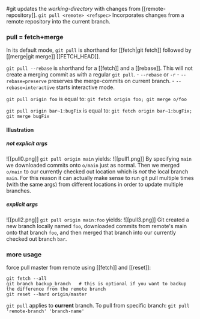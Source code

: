 #git 
updates the *working-directory* with changes from [[remote-repository]].
`git pull <remote> <refspec>`
Incorporates changes from a remote repository into the current branch.
### pull = fetch+merge
In its default mode, `git pull` is shorthand for [[fetch|git fetch]] followed by [[merge|git merge]] [[FETCH_HEAD]].

`git pull --rebase` is shorthand for a [[fetch]] and a [[rebase]]. This will not create a merging commit as with a regular `git pull`.
	- `--rebase` or `-r`
	- `--rebase=preserve` preserves the merge-commits on current branch.
	- `--rebase=interactive` starts interactive mode.

`git pull origin foo` is equal to:
`git fetch origin foo; git merge o/foo`

`git pull origin bar~1:bugFix` is equal to:
`git fetch origin bar~1:bugFix; git merge bugFix`

#### Illustration
##### not explicit args
![[pull0.png]]
`git pull origin main` yields:
![[pull1.png]]
By specifying `main` we downloaded commits onto `o/main` just as normal. Then we merged `o/main` to our currently checked out location which is _not_ the local branch `main`. For this reason it can actually make sense to run git pull multiple times (with the same args) from different locations in order to update multiple branches.
##### explicit args
![[pull2.png]]
`git pull origin main:foo` yields:
![[pull3.png]]
Git created a new branch locally named `foo`, downloaded commits from remote's main onto that branch `foo`, and then merged that branch into our currently checked out branch `bar`.
### more usage
force pull master from remote using [[fetch]] and [[reset]]:
```shell
git fetch --all
git branch backup_branch   # this is optional if you want to backup the difference from the remote branch
git reset --hard origin/master
```

`git pull` applies to **current** branch.
To pull from specific branch: `git pull 'remote-branch' 'branch-name'`
